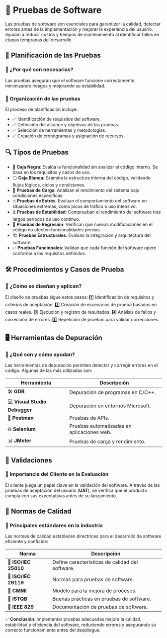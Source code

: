 # 📌 Pruebas de Software

Las pruebas de software son esenciales para garantizar la calidad, detectar errores antes de la implementación y mejorar la experiencia del usuario. Ayudan a reducir costos y tiempos de mantenimiento al identificar fallos en etapas tempranas del desarrollo.

## 📝 Planificación de las Pruebas

### 📌 ¿Por qué son necesarias?
Las pruebas aseguran que el software funcione correctamente, minimizando riesgos y mejorando su estabilidad.

### 📌 Organización de las pruebas
El proceso de planificación incluye:
- ✅ Identificación de requisitos del software.
- ✅ Definición del alcance y objetivos de las pruebas.
- ✅ Selección de herramientas y metodologías.
- ✅ Creación de cronogramas y asignación de recursos.

## 🔍 Tipos de Pruebas

- 🔲 **Caja Negra**: Evalúa la funcionalidad sin analizar el código interno. Se basa en los requisitos y casos de uso.
- ⚪ **Caja Blanca**: Examina la estructura interna del código, validando flujos lógicos, ciclos y condiciones.
- 🚀 **Pruebas de Carga**: Analizan el rendimiento del sistema bajo condiciones específicas.
- 🔥 **Pruebas de Estrés**: Evalúan el comportamiento del software en situaciones extremas, como picos de tráfico o uso intensivo.
- ⏳ **Pruebas de Estabilidad**: Comprueban el rendimiento del software tras largos períodos de uso continuo.
- 🔄 **Pruebas de Regresión**: Verifican que nuevas modificaciones en el código no afecten funcionalidades previas.
- 🏗 **Pruebas Estructurales**: Evalúan la integración y arquitectura del software.
- ✅ **Pruebas Funcionales**: Validan que cada función del software opere conforme a los requisitos definidos.

## 🛠 Procedimientos y Casos de Prueba

### 📌 ¿Cómo se diseñan y aplican?
El diseño de pruebas sigue estos pasos:
1️⃣ Identificación de requisitos y criterios de aceptación.
2️⃣ Creación de escenarios de prueba basados en casos reales.
3️⃣ Ejecución y registro de resultados.
4️⃣ Análisis de fallos y corrección de errores.
5️⃣ Repetición de pruebas para validar correcciones.

## 🖥 Herramientas de Depuración

### 📌 ¿Qué son y cómo ayudan?
Las herramientas de depuración permiten detectar y corregir errores en el código. Algunas de las más utilizadas son:

| Herramienta              | Descripción                                 |
|-------------------------|-----------------------------------------|
| 🛠 **GDB**             | Depuración de programas en C/C++.       |
| 💻 **Visual Studio Debugger** | Depuración en entornos Microsoft.   |
| 🔗 **Postman**         | Pruebas de APIs.                        |
| 🌐 **Selenium**        | Pruebas automatizadas en aplicaciones web. |
| 📊 **JMeter**         | Pruebas de carga y rendimiento.         |

## 👥 Validaciones

### 📌 Importancia del Cliente en la Evaluación
El cliente juega un papel clave en la validación del software. A través de las pruebas de aceptación del usuario (**UAT**), se verifica que el producto cumpla con sus expectativas antes de su lanzamiento.

## 📏 Normas de Calidad

### 📌 Principales estándares en la industria
Las normas de calidad establecen directrices para el desarrollo de software eficiente y confiable:

| Norma              | Descripción                                  |
|-------------------|-------------------------------------------|
| 📌 **ISO/IEC 25010** | Define características de calidad del software. |
| 📌 **ISO/IEC 29119** | Normas para pruebas de software.          |
| 📌 **CMMI**        | Modelo para la mejora de procesos.        |
| 📌 **ISTQB**       | Buenas prácticas en pruebas de software.  |
| 📌 **IEEE 829**    | Documentación de pruebas de software.     |

✅ **Conclusión**: Implementar pruebas adecuadas mejora la calidad, estabilidad y eficiencia del software, reduciendo errores y asegurando su correcto funcionamiento antes del despliegue.
